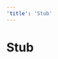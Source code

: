 ```yaml
---
'title': 'Stub'
---
```


# Stub


<!-- ##DOCS-SOURCER-START
{"sourcePlugin":"Local File Copier","hash":"85953ded58c5bca69f54a0e0002446b7"}
##DOCS-SOURCER-END -->
